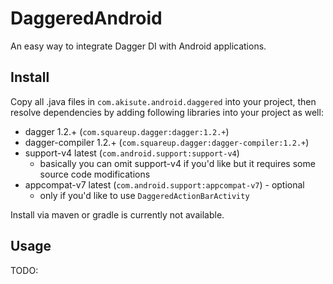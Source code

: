 # DaggeredAndroid

An easy way to integrate Dagger DI with Android applications.


## Install

Copy all .java files in `com.akisute.android.daggered` into your project, then resolve dependencies by adding following libraries into your project as well:

* dagger 1.2.+ (`com.squareup.dagger:dagger:1.2.+`)
* dagger-compiler 1.2.+ (`com.squareup.dagger:dagger-compiler:1.2.+`)
* support-v4 latest (`com.android.support:support-v4`)
  * basically you can omit support-v4 if you'd like but it requires some source code modifications
* appcompat-v7 latest (`com.android.support:appcompat-v7`) - optional
  * only if you'd like to use `DaggeredActionBarActivity`

Install via maven or gradle is currently not available.


## Usage

TODO:
